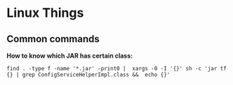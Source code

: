 # Linux Things

## Common commands

**__How to know which JAR has certain class:__**
```
find . -type f -name '*.jar' -print0 |  xargs -0 -I '{}' sh -c 'jar tf {} | grep ConfigServiceHelperImpl.class &&  echo {}'
```